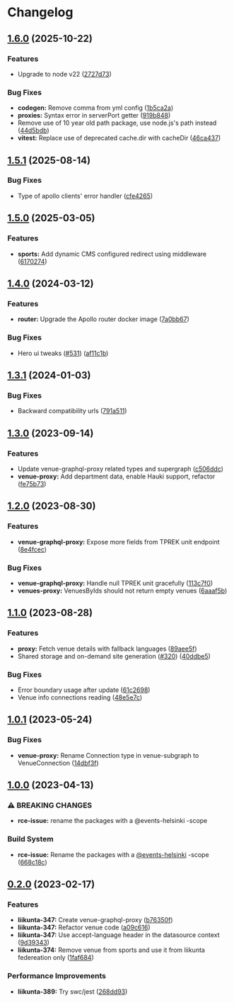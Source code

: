 # Changelog

## [1.6.0](https://github.com/City-of-Helsinki/events-helsinki-monorepo/compare/venue-graphql-proxy-v1.5.1...venue-graphql-proxy-v1.6.0) (2025-10-22)


### Features

* Upgrade to node v22 ([2727d73](https://github.com/City-of-Helsinki/events-helsinki-monorepo/commit/2727d730e49d50ea33abfe15bb21dadbf21683f9))


### Bug Fixes

* **codegen:** Remove comma from yml config ([1b5ca2a](https://github.com/City-of-Helsinki/events-helsinki-monorepo/commit/1b5ca2a76aaf6909b75faf150076654a39179663))
* **proxies:** Syntax error in serverPort getter ([919b848](https://github.com/City-of-Helsinki/events-helsinki-monorepo/commit/919b848789906329b6eb468006d06a8113c3d505))
* Remove use of 10 year old path package, use node.js's path instead ([44d5bdb](https://github.com/City-of-Helsinki/events-helsinki-monorepo/commit/44d5bdb5b6ca4eaf60166f30a22fdcac192aa1d0))
* **vitest:** Replace use of deprecated cache.dir with cacheDir ([46ca437](https://github.com/City-of-Helsinki/events-helsinki-monorepo/commit/46ca43709feefdf16334c32952dc62123598e95c))

## [1.5.1](https://github.com/City-of-Helsinki/events-helsinki-monorepo/compare/venue-graphql-proxy-v1.5.0...venue-graphql-proxy-v1.5.1) (2025-08-14)


### Bug Fixes

* Type of apollo clients' error handler ([cfe4265](https://github.com/City-of-Helsinki/events-helsinki-monorepo/commit/cfe4265842d127248e81bef06261dcba23624479))

## [1.5.0](https://github.com/City-of-Helsinki/events-helsinki-monorepo/compare/venue-graphql-proxy-v1.4.0...venue-graphql-proxy-v1.5.0) (2025-03-05)


### Features

* **sports:** Add dynamic CMS configured redirect using middleware ([6170274](https://github.com/City-of-Helsinki/events-helsinki-monorepo/commit/617027468b0ba9fa1fef08b0ae908867afbf8e8c))

## [1.4.0](https://github.com/City-of-Helsinki/events-helsinki-monorepo/compare/venue-graphql-proxy-v1.3.1...venue-graphql-proxy-v1.4.0) (2024-03-12)


### Features

* **router:** Upgrade the Apollo router docker image ([7a0bb67](https://github.com/City-of-Helsinki/events-helsinki-monorepo/commit/7a0bb6708193ab27606c56f3e1d061a4fff1262e))


### Bug Fixes

* Hero ui tweaks ([#531](https://github.com/City-of-Helsinki/events-helsinki-monorepo/issues/531)) ([af11c1b](https://github.com/City-of-Helsinki/events-helsinki-monorepo/commit/af11c1bf2dacf1c9d4e2444db26f410123de021e))

## [1.3.1](https://github.com/City-of-Helsinki/events-helsinki-monorepo/compare/venue-graphql-proxy-v1.3.0...venue-graphql-proxy-v1.3.1) (2024-01-03)

### Bug Fixes

- Backward compatibility urls ([791a511](https://github.com/City-of-Helsinki/events-helsinki-monorepo/commit/791a511d3ab5579b24a59bb9e7566cdad9006a6a))

## [1.3.0](https://github.com/City-of-Helsinki/events-helsinki-monorepo/compare/venue-graphql-proxy-v1.2.0...venue-graphql-proxy-v1.3.0) (2023-09-14)

### Features

- Update venue-graphql-proxy related types and supergraph ([c506ddc](https://github.com/City-of-Helsinki/events-helsinki-monorepo/commit/c506ddcd0c8a5605950d5daa8a1e14bed6bcefa5))
- **venue-proxy:** Add department data, enable Hauki support, refactor ([fe75b73](https://github.com/City-of-Helsinki/events-helsinki-monorepo/commit/fe75b739747ca2ff87307a6301c3089f62b9f895))

## [1.2.0](https://github.com/City-of-Helsinki/events-helsinki-monorepo/compare/venue-graphql-proxy-v1.1.0...venue-graphql-proxy-v1.2.0) (2023-08-30)

### Features

- **venue-graphql-proxy:** Expose more fields from TPREK unit endpoint ([8e4fcec](https://github.com/City-of-Helsinki/events-helsinki-monorepo/commit/8e4fcec34492e3efd2d10f1afbb31d6b427ee52d))

### Bug Fixes

- **venue-graphql-proxy:** Handle null TPREK unit gracefully ([113c7f0](https://github.com/City-of-Helsinki/events-helsinki-monorepo/commit/113c7f01bc9f65714f71563bd76f1d98ecb5a76f))
- **venues-proxy:** VenuesByIds should not return empty venues ([6aaaf5b](https://github.com/City-of-Helsinki/events-helsinki-monorepo/commit/6aaaf5bb2076cf47ea9d703f2d283a2e26fe7405))

## [1.1.0](https://github.com/City-of-Helsinki/events-helsinki-monorepo/compare/venue-graphql-proxy-v1.0.1...venue-graphql-proxy-v1.1.0) (2023-08-28)

### Features

- **proxy:** Fetch venue details with fallback languages ([89aee5f](https://github.com/City-of-Helsinki/events-helsinki-monorepo/commit/89aee5f992063b4b8ecf0db2cfe8b69febcdad45))
- Shared storage and on-demand site generation ([#320](https://github.com/City-of-Helsinki/events-helsinki-monorepo/issues/320)) ([40ddbe5](https://github.com/City-of-Helsinki/events-helsinki-monorepo/commit/40ddbe50a18ff06d01f3664dae90266a5e6ec24d))

### Bug Fixes

- Error boundary usage after update ([61c2698](https://github.com/City-of-Helsinki/events-helsinki-monorepo/commit/61c269895366cc0652bb9c8f97375b234fb93d42))
- Venue info connections reading ([48e5e7c](https://github.com/City-of-Helsinki/events-helsinki-monorepo/commit/48e5e7c6f37e22ee5026898310c75cb5806eeb45))

## [1.0.1](https://github.com/City-of-Helsinki/events-helsinki-monorepo/compare/venue-graphql-proxy-v1.0.0...venue-graphql-proxy-v1.0.1) (2023-05-24)

### Bug Fixes

- **venue-proxy:** Rename Connection type in venue-subgraph to VenueConnection ([14dbf3f](https://github.com/City-of-Helsinki/events-helsinki-monorepo/commit/14dbf3f7a821e822ad35ff6fab061d8c8570e624))

## [1.0.0](https://github.com/City-of-Helsinki/events-helsinki-monorepo/compare/venue-graphql-proxy-v0.2.0...venue-graphql-proxy-v1.0.0) (2023-04-13)

### ⚠ BREAKING CHANGES

- **rce-issue:** rename the packages with a @events-helsinki -scope

### Build System

- **rce-issue:** Rename the packages with a [@events-helsinki](https://github.com/events-helsinki) -scope ([668c18c](https://github.com/City-of-Helsinki/events-helsinki-monorepo/commit/668c18ce7cbc28591172c0d0ddb74ffa04681e23))

## [0.2.0](https://github.com/City-of-Helsinki/events-helsinki-monorepo/compare/venue-graphql-proxy-v0.1.0...venue-graphql-proxy-v0.2.0) (2023-02-17)

### Features

- **liikunta-347:** Create venue-graphql-proxy ([b76350f](https://github.com/City-of-Helsinki/events-helsinki-monorepo/commit/b76350f0add5d9704e78e9a1dfcf9bc46e2a414b))
- **liikunta-347:** Refactor venue code ([a09c616](https://github.com/City-of-Helsinki/events-helsinki-monorepo/commit/a09c616099711ebde6cd2d84a21cc5ee3e5f048b))
- **liikunta-347:** Use accept-language header in the datasource context ([9d39343](https://github.com/City-of-Helsinki/events-helsinki-monorepo/commit/9d393437e814b0072bfb18a56d8322f493c7930c))
- **liikunta-374:** Remove venue from sports and use it from liikunta federeation only ([1faf684](https://github.com/City-of-Helsinki/events-helsinki-monorepo/commit/1faf68491a82bd82e3c0d9fb94f2fec7cacbb63b))

### Performance Improvements

- **liikunta-389:** Try swc/jest ([268dd93](https://github.com/City-of-Helsinki/events-helsinki-monorepo/commit/268dd93c6296d68be0fb8ccf866654a86b89758c))
